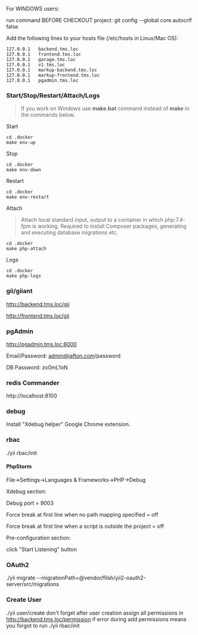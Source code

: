 For WINDOWS users:

run command BEFORE CHECKOUT project:
git config --global core.autocrlf false

Add the following lines to your hosts file (/etc/hosts in Linux/Mac OS):

```
127.0.0.1   backend.tms.loc
127.0.0.1   frontend.tms.loc
127.0.0.1   garage.tms.loc
127.0.0.1   v1.tms.loc
127.0.0.1   markup-backend.tms.loc
127.0.0.1   markup-frontend.tms.loc
127.0.0.1   pgadmin.tms.loc
```

### Start/Stop/Restart/Attach/Logs

> If you work on Windows use **make.bat** command instead of **make** in the commands below.

Start

```shell script
cd .docker
make env-up
```

Stop

```shell script
cd .docker
make env-down
```

Restart

```shell script
cd .docker
make env-restart
```

Attach
> Attach local standard input, output to a container in which php:7.4-fpm
> is working. Required to install Composer packages, generating and executing database migrations etc.

```shell script
cd .docker
make php-attach
```

Logs

```shell script
cd .docker
make php-logs
```

### gii/giiant

http://backend.tms.loc/gii

http://frontend.tms.loc/gii

### pgAdmin

http://pgadmin.tms.loc:8000

Email/Password: admin@jafton.com/password

DB Password: zo0mL1oN

### redis Commander

http://localhost:8100

### debug

Install "Xdebug helper" Google Chrome extension.

### rbac

./yii rbac/init

#### PhpStorm

File->Settings->Languages & Frameworks->PHP->Debug

Xdebug section:

Debug port = 9003

Force break at first line when no path mapping specified = off

Force break at first line when a script is outside the project = off

Pre-configuration section:

click "Start Listening" button

### OAuth2

./yii migrate --migrationPath=@vendor/filsh/yii2-oauth2-server/src/migrations

### Create User 
./yii user/create
don't forget after user creation assign all permissions in http://backend.tms.loc/permission
if error during add permissions means you forgot to run ./yii rbac/init